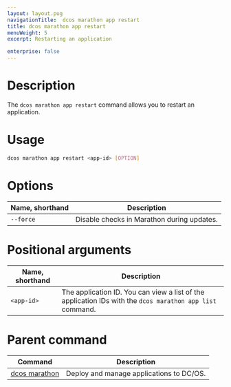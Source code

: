 ```yaml
---
layout: layout.pug
navigationTitle:  dcos marathon app restart
title: dcos marathon app restart
menuWeight: 5
excerpt: Restarting an application

enterprise: false
---
```



# Description
The `dcos marathon app restart` command allows you to restart an application.

# Usage

```bash
dcos marathon app restart <app-id> [OPTION]
```

# Options

| Name, shorthand |  Description |
|---------|-------------|
| `--force`   |  Disable checks in Marathon during updates. |

# Positional arguments

| Name, shorthand |  Description |
|---------|-------------|
| `<app-id>`   |  The application ID.  You can view a list of the application IDs with the `dcos marathon app list` command. |

# Parent command

| Command | Description |
|---------|-------------|
| [dcos marathon](/dcos/1.11/cli/command-reference/dcos-marathon/) | Deploy and manage applications to DC/OS. |


